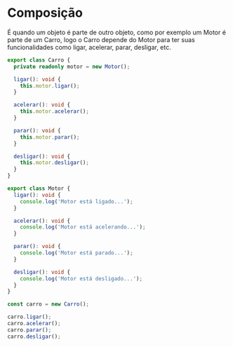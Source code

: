# Composição

É quando um objeto é parte de outro objeto, como por exemplo um Motor é parte de um Carro, logo o Carro depende do Motor para ter suas funcionalidades como ligar, acelerar, parar, desligar, etc.

```typescript
export class Carro {
  private readonly motor = new Motor();

  ligar(): void {
    this.motor.ligar();
  }

  acelerar(): void {
    this.motor.acelerar();
  }

  parar(): void {
    this.motor.parar();
  }

  desligar(): void {
    this.motor.desligar();
  }
}

export class Motor {
  ligar(): void {
    console.log('Motor está ligado...');
  }

  acelerar(): void {
    console.log('Motor está acelerando...');
  }

  parar(): void {
    console.log('Motor está parado...');
  }

  desligar(): void {
    console.log('Motor está desligado...');
  }
}

const carro = new Carro();

carro.ligar();
carro.acelerar();
carro.parar();
carro.desligar();

```
